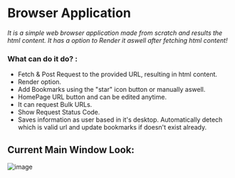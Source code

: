 # Browser Application

_It is a simple web browser application made from scratch and results the html content. It has a option to Render it aswell after fetching html content!_

### What can do it do? : ###
- Fetch & Post Request to the provided URL, resulting in html content.
- Render option.
- Add Bookmarks using the "star" icon button or manually aswell.
- HomePage URL button and can be edited anytime.
- It can request Bulk URLs.
- Show Request Status Code.
- Saves information as user based in it's desktop. Automatically detech which is valid url and update bookmarks if doesn't exist already.

## Current Main Window Look: ##


![image](https://user-images.githubusercontent.com/50694597/209332865-1aabf3a8-7f27-47d7-8a98-d3d7bcdedba9.png)
